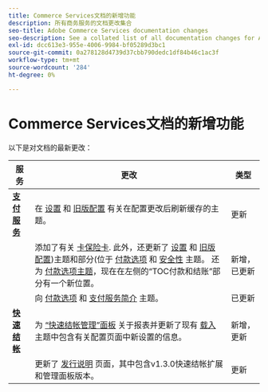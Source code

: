 ```yaml
---
title: Commerce Services文档的新增功能
description: 所有商务服务的文档更改集合
seo-title: Adobe Commerce Services documentation changes
seo-description: See a collated list of all documentation changes for Adobe Commerce Services and integration services.
exl-id: dcc613e3-955e-4006-9984-bf05289d3bc1
source-git-commit: 0a278128d4739d37cbb790dedc1df84b46c1ac3f
workflow-type: tm+mt
source-wordcount: '284'
ht-degree: 0%

---
```


# Commerce Services文档的新增功能

以下是对文档的最新更改：

| 服务 | 更改 | 类型 |
|  ---  |  ---  |  ---  |
| [**支付服务**](https://experienceleague.adobe.com/docs/commerce-merchant-services/payment-services/guide-overview.html) | 在 [设置](https://experienceleague.adobe.com/docs/commerce-merchant-services/payment-services/configure/settings.html) 和 [旧版配置](https://experienceleague.adobe.com/docs/commerce-merchant-services/payment-services/configure/configure-admin.html) 有关在配置更改后刷新缓存的主题。 | 更新 |
|  | 添加了有关 [卡保险卡](https://experienceleague.adobe.com/docs/commerce-merchant-services/payment-services/payments-checkout/vaulting.html#payments-checkout). 此外，还更新了 [设置](https://experienceleague.adobe.com/docs/commerce-merchant-services/payment-services/configure/settings.html#card-vaulting) 和 [旧版配置](https://experienceleague.adobe.com/docs/commerce-merchant-services/payment-services/configure/configure-admin.html#configure-credit-card-fields))主题和部分(位于 [付款选项](https://experienceleague.adobe.com/docs/commerce-merchant-services/payment-services/payments-checkout/payments-options.html#credit-card-vaulting) 和 [安全性](https://experienceleague.adobe.com/docs/commerce-merchant-services/payment-services/security.html#card-vaulting) 主题。 还为 [付款选项主题](https://experienceleague.adobe.com/docs/commerce-merchant-services/payment-services/payments-checkout/payments-options.html)，现在在左侧的“TOC付款和结账”部分有一个新位置。 | 新增，已更新 |
|  | 向 [付款选项](https://experienceleague.adobe.com/docs/commerce-merchant-services/payment-services/payments-options.html#credit-card-fields) 和 [支付服务简介](https://experienceleague.adobe.com/docs/commerce-merchant-services/payment-services/overview.html#features) 主题。 | 已更新 |
| [**快速结帐**](https://experienceleague.adobe.com/docs/commerce-merchant-services/quick-checkout/overview.html) | 为 [“快速结帐管理”面板](https://experienceleague.adobe.com/docs/commerce-merchant-services/quick-checkout/getting-started/quick-checkout-admin-panel/admin-panel.html) 关于报表并更新了现有 [载入](https://experienceleague.adobe.com/docs/commerce-merchant-services/quick-checkout/getting-started/onboarding.html) 主题中包含有关配置页面中新设置的信息。 | 新增，更新 |
|  | 更新了 [发行说明](https://experienceleague.adobe.com/docs/commerce-merchant-services/quick-checkout/release-notes.html) 页面，其中包含v1.3.0快速结帐扩展和管理面板版本。 | 更新 |
